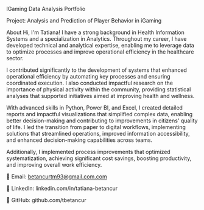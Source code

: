 IGaming Data Analysis Portfolio

Project: Analysis and Prediction of Player Behavior in iGaming

About
Hi, I'm Tatiana! I have a strong background in Health Information Systems and a specialization in Analytics. Throughout my career, I have developed technical and analytical expertise, enabling me to leverage data to optimize processes and improve operational efficiency in the healthcare sector.

I contributed significantly to the development of systems that enhanced operational efficiency by automating key processes and ensuring coordinated execution. I also conducted impactful research on the importance of physical activity within the community, providing statistical analyses that supported initiatives aimed at improving health and wellness.

With advanced skills in Python, Power BI, and Excel, I created detailed reports and impactful visualizations that simplified complex data, enabling better decision-making and contributing to improvements in citizens' quality of life. I led the transition from paper to digital workflows, implementing solutions that streamlined operations, improved information accessibility, and enhanced decision-making capabilities across teams.

Additionally, I implemented process improvements that optimized systematization, achieving significant cost savings, boosting productivity, and improving overall work efficiency.


📧 Email: betancurtm93@gmail.com.com

🔗 LinkedIn: linkedin.com/in/tatiana-betancur

📂 GitHub: github.com/tbetancur

